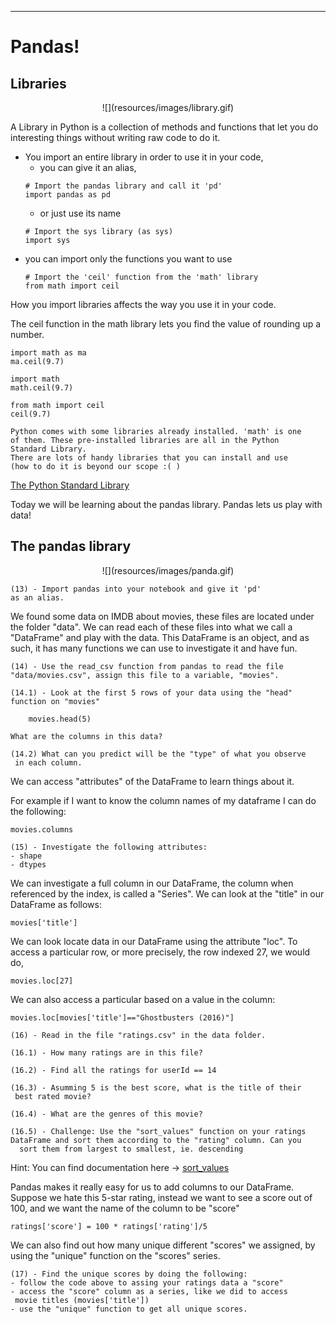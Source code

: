 
----

# Pandas!

## Libraries

<center>
![](resources/images/library.gif)
</center>

A Library in Python is a collection of methods and functions that let you do interesting things without writing raw code to do it. 

- You import an entire library in order to use it in your code, 
    - you can give it an alias, 
    ```{data-language=python}
    # Import the pandas library and call it 'pd'
    import pandas as pd
    ```
    - or just use its name 
    ```{data-language=python}
    # Import the sys library (as sys)
    import sys
    ```
- you can import only the functions you want to use
    ```{data-language=python}
    # Import the 'ceil' function from the 'math' library
    from math import ceil
    ```
How you import libraries affects the way you use it in your code. 

The ceil function in the math library lets you find the value of rounding up a number. 

```{data-language=python}
import math as ma
ma.ceil(9.7)
``` 
```{data-language=python}
import math
math.ceil(9.7)
``` 
```{data-language=python}
from math import ceil
ceil(9.7)
``` 

```note
Python comes with some libraries already installed. 'math' is one 
of them. These pre-installed libraries are all in the Python 
Standard Library. 
There are lots of handy libraries that you can install and use 
(how to do it is beyond our scope :( )
```
[The Python Standard Library](https://docs.python.org/3/library/index.html)

Today we will be learning about the pandas library. Pandas lets us play with data!

## The pandas library
<center>
![](resources/images/panda.gif)
</center>

```instruction
(13) - Import pandas into your notebook and give it 'pd' 
as an alias. 
```

We found some data on IMDB about movies, these files are located under the folder "data". We can read each of these files into what we call a "DataFrame" and play with the data. This DataFrame is an object, and as such, it has many functions we can use to investigate it and have fun. 

```instruction
(14) - Use the read_csv function from pandas to read the file 
"data/movies.csv", assign this file to a variable, "movies". 

(14.1) - Look at the first 5 rows of your data using the "head" 
function on "movies"

    movies.head(5)

What are the columns in this data?

(14.2) What can you predict will be the "type" of what you observe
 in each column. 
```

We can access "attributes" of the DataFrame to learn things about it. 

For example if I want to know the column names of my dataframe I can do the following:
```{data-language=python}
movies.columns
```
```instruction
(15) - Investigate the following attributes:
- shape
- dtypes
```

We can investigate a full column in our DataFrame, the column when referenced by the index, is called a "Series". We can look at the "title" in our DataFrame as follows:
```{data-language=python}
movies['title']
```
We can look locate data in our DataFrame using the attribute "loc". To access a particular row, or more precisely, the row indexed 27, we would do,
```{data-language=python}
movies.loc[27]
```
We can also access a particular based on a value in the column:
```{data-language=python}
movies.loc[movies['title']=="Ghostbusters (2016)"]
```
```instruction
(16) - Read in the file "ratings.csv" in the data folder. 

(16.1) - How many ratings are in this file?

(16.2) - Find all the ratings for userId == 14

(16.3) - Asumming 5 is the best score, what is the title of their
 best rated movie?

(16.4) - What are the genres of this movie?

(16.5) - Challenge: Use the "sort_values" function on your ratings 
DataFrame and sort them according to the "rating" column. Can you
  sort them from largest to smallest, ie. descending
```
Hint: You can find documentation here -> [sort_values](https://pandas.pydata.org/pandas-docs/stable/generated/pandas.DataFrame.sort_values.html)

Pandas makes it really easy for us to add columns to our DataFrame. Suppose we hate this 5-star rating, instead we want to see a score out of 100, and we want the name of the column to be "score"
```{data-language=python}
ratings['score'] = 100 * ratings['rating']/5
```
We can also find out how many unique different "scores" we assigned, by using the "unique" function on the "scores" series.

```instruction
(17) - Find the unique scores by doing the following:
- follow the code above to assing your ratings data a "score"
- access the "score" column as a series, like we did to access
 movie titles (movies['title'])
- use the "unique" function to get all unique scores. 
```




